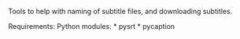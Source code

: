 Tools to help with naming of subtitle files, and downloading subtitles.

Requirements:
  Python modules:
    * pysrt
    * pycaption
